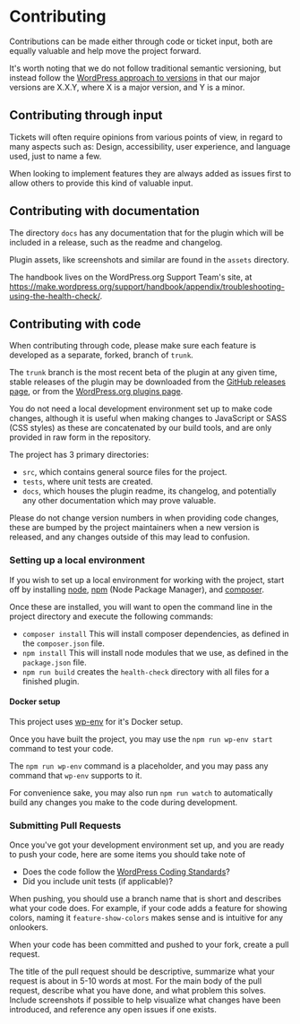 # Contributing

Contributions can be made either through code or ticket input, both are equally valuable and 
help move the project forward.

It's worth noting that we do not follow traditional semantic versioning, but instead follow the
[WordPress approach to versions](https://make.wordpress.org/core/handbook/about/release-cycle/version-numbering/)
in that our major versions are X.X.Y, where X is a major version, and Y is a minor.


## Contributing through input

Tickets will often require opinions from various points of view, in regard to many aspects such as:
Design, accessibility, user experience, and language used, just to name a few.

When looking to implement features they are always added as issues first to allow others to provide
this kind of valuable input.


## Contributing with documentation
The directory `docs` has any documentation that for the plugin which will be included in a release, such as the readme and changelog.

Plugin assets, like screenshots and similar are found in the `assets` directory.

The handbook lives on the WordPress.org Support Team's site, at https://make.wordpress.org/support/handbook/appendix/troubleshooting-using-the-health-check/.


## Contributing with code

When contributing through code, please make sure each feature is developed as a separate, forked, branch of `trunk`.

The `trunk` branch is the most recent beta of the plugin at any given time, stable releases of the plugin may be downloaded from the [GitHub releases page](https://github.com/WordPress/health-check/releases), or from the [WordPress.org plugins page](https://wordpress.org/plugins/health-check/).

You do not need a local development environment set up to make code changes, although it is useful
when making changes to JavaScript or SASS (CSS styles) as these are concatenated by our build tools,
and are only provided in raw form in the repository.

The project has 3 primary directories:
- `src`, which contains general source files for the project.
- `tests`, where unit tests are created.
- `docs`, which houses the plugin readme, its changelog, and potentially any other documentation which may prove valuable.

Please do not change version numbers in when providing code changes, these are bumped by the project 
maintainers when a new version is released, and any changes outside of this may lead to confusion.


### Setting up a local environment

If you wish to set up a local environment for working with the project, start off by installing 
[node](https://nodejs.org), [npm](https://www.npmjs.com) (Node Package Manager), 
and [composer](https://getcomposer.org).

Once these are installed, you will want to open the command line in the project directory and
execute the following commands:
- `composer install` This will install composer dependencies, as defined in the `composer.json` file.
- `npm install` This will install node modules that we use, as defined in the `package.json` file.
- `npm run build` creates the `health-check` directory with all files for a finished plugin.

#### Docker setup
This project uses [wp-env](https://developer.wordpress.org/block-editor/packages/packages-env/) for it's Docker setup.

Once you have built the project, you may use the `npm run wp-env start` command to test your code. 

The `npm run wp-env` command is a placeholder, and you may pass any command that `wp-env` supports to it.

For convenience sake, you may also run `npm run watch` to automatically build any changes you make to the code during development.
 
### Submitting Pull Requests

Once you've got your development environment set up, and you are ready to push your code, here
are some items you should take note of
- Does the code follow the [WordPress Coding Standards](https://make.wordpress.org/core/handbook/best-practices/coding-standards/)?
- Did you include unit tests (if applicable)?

When pushing, you should use a branch name that is short and describes what your code does.
For example, if your code adds a feature for showing colors, naming it `feature-show-colors` makes
sense and is intuitive for any onlookers.

When your code has been committed and pushed to your fork, create a pull request.

The title of the pull request should be descriptive, summarize what your request is about in 5-10 words at most.
For the main body of the pull request, describe what you have done, and what problem this solves.
Include screenshots if possible to help visualize what changes have been introduced, and reference any open
issues if one exists.
